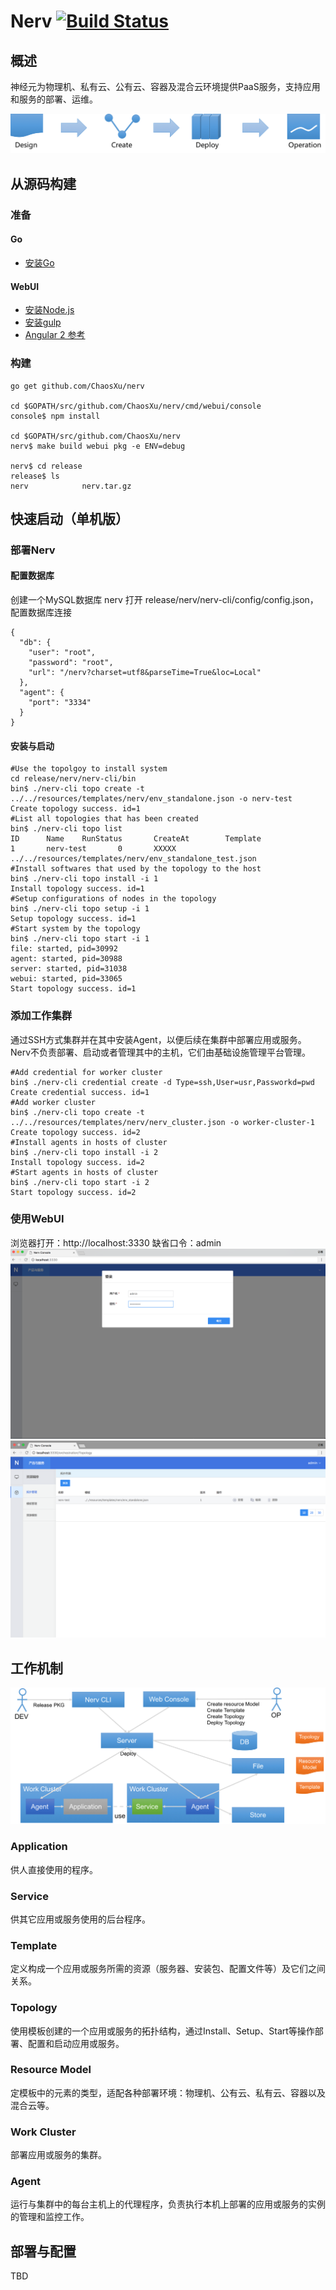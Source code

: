 # Nerv  [![Build Status](https://travis-ci.org/ChaosXu/nerv.svg?branch=master)](https://travis-ci.org/ChaosXu/nerv)

## 概述

神经元为物理机、私有云、公有云、容器及混合云环境提供PaaS服务，支持应用和服务的部署、运维。

![user_flow](/docs/img/use_flow.png)

## 从源码构建

### 准备

#### Go

* [安装Go](https://golang.org/doc/install)

#### WebUI

* [安装Node.js](https://nodejs.org/zh-cn)
* [安装gulp](http://gulpjs.com)
* [Angular 2 参考](https://www.angular.cn/docs/ts/latest)

### 构建

```shell
go get github.com/ChaosXu/nerv

cd $GOPATH/src/github.com/ChaosXu/nerv/cmd/webui/console
console$ npm install

cd $GOPATH/src/github.com/ChaosXu/nerv
nerv$ make build webui pkg -e ENV=debug

nerv$ cd release
release$ ls
nerv            nerv.tar.gz
```

## 快速启动（单机版）

### 部署Nerv

#### 配置数据库

创建一个MySQL数据库 nerv
打开 release/nerv/nerv-cli/config/config.json，配置数据库连接

```shell
{
  "db": {
    "user": "root",
    "password": "root",
    "url": "/nerv?charset=utf8&parseTime=True&loc=Local"
  },
  "agent": {
    "port": "3334"
  }
}
```

#### 安装与启动

```shell
#Use the topolgoy to install system
cd release/nerv/nerv-cli/bin
bin$ ./nerv-cli topo create -t ../../resources/templates/nerv/env_standalone.json -o nerv-test
Create topology success. id=1
#List all topologies that has been created
bin$ ./nerv-cli topo list
ID      Name    RunStatus       CreateAt        Template
1       nerv-test       0       XXXXX           ../../resources/templates/nerv/env_standalone_test.json
#Install softwares that used by the topology to the host
bin$ ./nerv-cli topo install -i 1
Install topology success. id=1
#Setup configurations of nodes in the topology
bin$ ./nerv-cli topo setup -i 1
Setup topology success. id=1
#Start system by the topology
bin$ ./nerv-cli topo start -i 1
file: started, pid=30992
agent: started, pid=30988
server: started, pid=31038
webui: started, pid=33065
Start topology success. id=1
```

### 添加工作集群

通过SSH方式集群并在其中安装Agent，以便后续在集群中部署应用或服务。Nerv不负责部署、启动或者管理其中的主机，它们由基础设施管理平台管理。


```shell
#Add credential for worker cluster
bin$ ./nerv-cli credential create -d Type=ssh,User=usr,Passworkd=pwd
Create credential success. id=1
#Add worker cluster
bin$ ./nerv-cli topo create -t ../../resources/templates/nerv/nerv_cluster.json -o worker-cluster-1
Create topology success. id=2
#Install agents in hosts of cluster
bin$ ./nerv-cli topo install -i 2
Install topology success. id=2
#Start agents in hosts of cluster
bin$ ./nerv-cli topo start -i 2
Start topology success. id=2
```


### 使用WebUI

浏览器打开：http://localhost:3330
缺省口令：admin
![webui_login](/docs/img/webui_login.png)
![topology_list](/docs/img/topology_list.png)

## 工作机制

![concept](/docs/img/concept.png)

### Application

供人直接使用的程序。

### Service

供其它应用或服务使用的后台程序。

### Template

定义构成一个应用或服务所需的资源（服务器、安装包、配置文件等）及它们之间关系。

### Topology

使用模板创建的一个应用或服务的拓扑结构，通过Install、Setup、Start等操作部署、配置和启动应用或服务。

### Resource Model

定模板中的元素的类型，适配各种部署环境：物理机、公有云、私有云、容器以及混合云等。

### Work Cluster

部署应用或服务的集群。

### Agent

运行与集群中的每台主机上的代理程序，负责执行本机上部署的应用或服务的实例的管理和监控工作。

## 部署与配置

TBD

